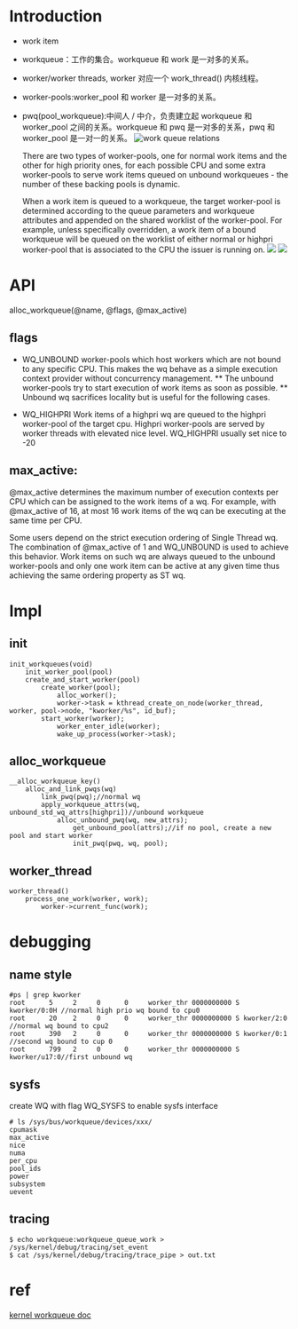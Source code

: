 # Introduction
* work item
* workqueue：工作的集合。workqueue 和 work 是一对多的关系。
* worker/worker threads, worker 对应一个 work_thread() 内核线程。
* worker-pools:worker_pool 和 worker 是一对多的关系。
* pwq(pool_workqueue):中间人 / 中介，负责建立起 workqueue 和 worker_pool 之间的关系。workqueue 和 pwq 是一对多的关系，pwq 和 worker_pool 是一对一的关系。
![work queue relations](http://kukuruku.co/uploads/images/00/00/01/2015/03/04/x0d4dd4e8a1.png.pagespeed.ic.JEu-FaRReq.png)

  There are two types of worker-pools, one for normal work items and the other
for high priority ones, for each possible CPU and some extra
worker-pools to serve work items queued on unbound workqueues - the
number of these backing pools is dynamic.

  When a work item is queued to a workqueue, the target worker-pool is
determined according to the queue parameters and workqueue attributes
and appended on the shared worklist of the worker-pool.  For example,
unless specifically overridden, a work item of a bound workqueue will
be queued on the worklist of either normal or highpri worker-pool that
is associated to the CPU the issuer is running on.
![](http://kernel.meizu.com/images/posts/2016/08/wq_worker_pool.png)
![](http://kernel.meizu.com/images/posts/2016/08/wq_normal_wq_topology.png)

# API
alloc_workqueue(@name, @flags, @max_active)
## flags
* WQ_UNBOUND
  worker-pools which host workers which are not bound to any
specific CPU.  This makes the wq behave as a simple execution
context provider without concurrency management.  ** The unbound
worker-pools try to start execution of work items as soon as
possible. **  Unbound wq sacrifices locality but is useful for
the following cases.

* WQ_HIGHPRI
  Work items of a highpri wq are queued to the highpri
worker-pool of the target cpu.  Highpri worker-pools are
served by worker threads with elevated nice level.
  WQ_HIGHPRI usually set nice to -20

## max_active:

@max_active determines the maximum number of execution contexts per
CPU which can be assigned to the work items of a wq.  For example,
with @max_active of 16, at most 16 work items of the wq can be
executing at the same time per CPU.

Some users depend on the strict execution ordering of Single Thread wq.  The
combination of @max_active of 1 and WQ_UNBOUND is used to achieve this
behavior. Work items on such wq are always queued to the unbound
worker-pools and only one work item can be active at any given time thus
achieving the same ordering property as ST wq.

# Impl
## init
```
init_workqueues(void)
	init_worker_pool(pool)
	create_and_start_worker(pool)
		create_worker(pool);
			alloc_worker();
			worker->task = kthread_create_on_node(worker_thread, worker, pool->node, "kworker/%s", id_buf);
		start_worker(worker);
			worker_enter_idle(worker);
			wake_up_process(worker->task);
```

## alloc_workqueue
```
__alloc_workqueue_key()
	alloc_and_link_pwqs(wq)
		link_pwq(pwq);//normal wq
		apply_workqueue_attrs(wq, unbound_std_wq_attrs[highpri])//unbound workqueue
			alloc_unbound_pwq(wq, new_attrs);
				get_unbound_pool(attrs);//if no pool, create a new pool and start worker
				init_pwq(pwq, wq, pool);
```
## worker_thread
```
worker_thread()
	process_one_work(worker, work);
		worker->current_func(work);
```

# debugging
## name style
```
#ps | grep kworker
root      5     2     0      0     worker_thr 0000000000 S kworker/0:0H //normal high prio wq bound to cpu0
root      20    2     0      0     worker_thr 0000000000 S kworker/2:0	//normal wq bound to cpu2
root      390   2     0      0     worker_thr 0000000000 S kworker/0:1	//second wq bound to cup 0
root      799   2     0      0     worker_thr 0000000000 S kworker/u17:0//first unbound wq
```
## sysfs
create WQ with flag WQ_SYSFS to enable sysfs interface 
```
# ls /sys/bus/workqueue/devices/xxx/                    
cpumask
max_active
nice
numa
per_cpu
pool_ids
power
subsystem
uevent
```

## tracing
```
$ echo workqueue:workqueue_queue_work > /sys/kernel/debug/tracing/set_event
$ cat /sys/kernel/debug/tracing/trace_pipe > out.txt
```
# ref
[kernel workqueue doc](https://www.kernel.org/doc/Documentation/workqueue.txt)    
